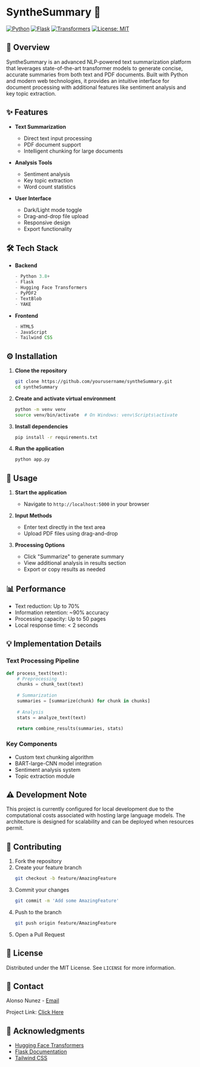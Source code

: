 # SyntheSummary 📄 

[![Python](https://img.shields.io/badge/Python-3.8+-blue.svg)](https://www.python.org)
[![Flask](https://img.shields.io/badge/Flask-2.0.1-red.svg)](https://flask.palletsprojects.com/)
[![Transformers](https://img.shields.io/badge/Transformers-4.35.2-yellow.svg)](https://huggingface.co/transformers)
[![License: MIT](https://img.shields.io/badge/License-MIT-green.svg)](https://opensource.org/licenses/MIT)

## 📌 Overview

SyntheSummary is an advanced NLP-powered text summarization platform that leverages state-of-the-art transformer models to generate concise, accurate summaries from both text and PDF documents. Built with Python and modern web technologies, it provides an intuitive interface for document processing with additional features like sentiment analysis and key topic extraction.


## ✨ Features

- **Text Summarization**
  - Direct text input processing
  - PDF document support
  - Intelligent chunking for large documents
  
- **Analysis Tools**
  - Sentiment analysis
  - Key topic extraction
  - Word count statistics

- **User Interface**
  - Dark/Light mode toggle
  - Drag-and-drop file upload
  - Responsive design
  - Export functionality

## 🛠️ Tech Stack

- **Backend**
  ```python
  - Python 3.8+
  - Flask
  - Hugging Face Transformers
  - PyPDF2
  - TextBlob
  - YAKE
  ```

- **Frontend**
  ```javascript
  - HTML5
  - JavaScript
  - Tailwind CSS
  ```

## ⚙️ Installation

1. **Clone the repository**
   ```bash
   git clone https://github.com/yourusername/syntheSummary.git
   cd syntheSummary
   ```

2. **Create and activate virtual environment**
   ```bash
   python -m venv venv
   source venv/bin/activate  # On Windows: venv\Scripts\activate
   ```

3. **Install dependencies**
   ```bash
   pip install -r requirements.txt
   ```

4. **Run the application**
   ```bash
   python app.py
   ```

## 🚀 Usage

1. **Start the application**
   - Navigate to `http://localhost:5000` in your browser

2. **Input Methods**
   - Enter text directly in the text area
   - Upload PDF files using drag-and-drop

3. **Processing Options**
   - Click "Summarize" to generate summary
   - View additional analysis in results section
   - Export or copy results as needed

## 📊 Performance

- Text reduction: Up to 70%
- Information retention: ~90% accuracy
- Processing capacity: Up to 50 pages
- Local response time: < 2 seconds

## 💡 Implementation Details

### Text Processing Pipeline
```python
def process_text(text):
    # Preprocessing
    chunks = chunk_text(text)
    
    # Summarization
    summaries = [summarize(chunk) for chunk in chunks]
    
    # Analysis
    stats = analyze_text(text)
    
    return combine_results(summaries, stats)
```

### Key Components
- Custom text chunking algorithm
- BART-large-CNN model integration
- Sentiment analysis system
- Topic extraction module

## ⚠️ Development Note

This project is currently configured for local development due to the computational costs associated with hosting large language models. The architecture is designed for scalability and can be deployed when resources permit.

## 🤝 Contributing

1. Fork the repository
2. Create your feature branch
   ```bash
   git checkout -b feature/AmazingFeature
   ```
3. Commit your changes
   ```bash
   git commit -m 'Add some AmazingFeature'
   ```
4. Push to the branch
   ```bash
   git push origin feature/AmazingFeature
   ```
5. Open a Pull Request

## 📝 License

Distributed under the MIT License. See `LICENSE` for more information.

## 👤 Contact

Alonso Nunez - [Email](mailto:your.email@example.com)

Project Link: [Click Here](https://github.com/alonso510/capstone)

## 🙏 Acknowledgments

- [Hugging Face Transformers](https://huggingface.co/transformers)
- [Flask Documentation](https://flask.palletsprojects.com/)
- [Tailwind CSS](https://tailwindcss.com/)
